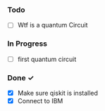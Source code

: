 ### Todo

- [ ] Wtf is a quantum Circuit

### In Progress

- [ ] first quantum circuit

### Done ✓

- [x] Make sure qiskit is installed
- [x] Connect to IBM
